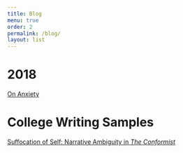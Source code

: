 ```yaml
---
title: Blog
menu: true
order: 2
permalink: /blog/
layout: list
---
```


# 2018

[On Anxiety](./on-anxiety.md)

# College Writing Samples

[Suffocation of Self: Narrative Ambiguity in _The Conformist_](./conformist.md)
